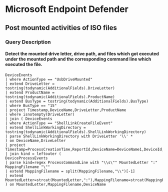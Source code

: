 # Microsoft Endpoint Defender
## Post mounted activities of ISO files
### Query Description 
#### Detect the mounted drive letter, drive path, and files which got executed under the mounted path and the corresponding command line which executed the file.
```
DeviceEvents
| where ActionType == "UsbDriveMounted"
| extend DriveLetter = tostring(todynamic(AdditionalFields).DriveLetter)
| extend ProductName = tostring(todynamic(AdditionalFields).ProductName)
| extend BusType = tostring(todynamic(AdditionalFields).BusType)
| where BusType == "15"
| project Timestamp,DeviceName,DriveLetter,ProductName
| where isnotempty(DriveLetter)
| join ( DeviceEvents
| where ActionType == "ShellLinkCreateFileEvent"
| extend ShellLinkWorkingDirectory = tostring(todynamic(AdditionalFields).ShellLinkWorkingDirectory)
| parse ShellLinkWorkingDirectory with DriveLetter '\\' *
) on DeviceName,DriveLetter
| project Timestamp=ProcessCreationTime,ReportId,DeviceName=DeviceName1,DeviceId,MountedVendorName=ProductName,MountedLetter=DriveLetter,MappingFilename=FileName,ShellLinkWorkingDirectory
| join kind = leftouter ( 
DeviceProcessEvents
| parse kind=regex ProcessCommandLine with "\\s\"" MountedLetter ":" MappingFilename "\""
| extend MappingFilename = split(MappingFilename,"\\")[-1]
| extend MountedLetter=strcat(MountedLetter,":"),MappingFilename=strcat(MappingFilename,".lnk")
) on MountedLetter,MappingFilename,DeviceName
```
